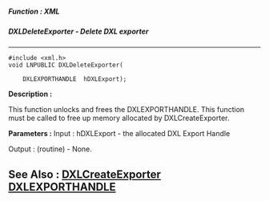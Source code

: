 ##### Function : XML
##### DXLDeleteExporter - Delete DXL exporter
---
```
#include <xml.h>
void LNPUBLIC DXLDeleteExporter(

	DXLEXPORTHANDLE  hDXLExport);
```
**Description :**

This function unlocks and frees the DXLEXPORTHANDLE.  This function must be 
called to free up memory allocated by DXLCreateExporter.

**Parameters :**
Input :
hDXLExport  -  the allocated DXL Export Handle

Output :
(routine)  -  None.



**See Also :**
[DXLCreateExporter](/domino-c-api-docs/reference/Func/DXLCreateExporter)
[DXLEXPORTHANDLE](/domino-c-api-docs/reference/Data/DXLEXPORTHANDLE)
---

